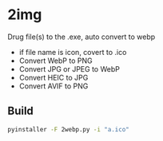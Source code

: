 # 2img
Drug file(s) to the .exe, auto convert to webp
* if file name is icon, covert to .ico
* Convert WebP to PNG
* Convert JPG or JPEG to WebP
* Convert HEIC to JPG
* Convert AVIF to PNG

## Build

```bash
pyinstaller -F 2webp.py -i "a.ico"
```
